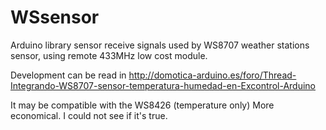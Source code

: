 # WSsensor
Arduino library sensor receive signals used by WS8707 weather stations sensor, using remote 433MHz low cost module.

Development can be read in http://domotica-arduino.es/foro/Thread-Integrando-WS8707-sensor-temperatura-humedad-en-Excontrol-Arduino

It may be compatible with the WS8426 (temperature only) More economical.
I could not see if it's true.


